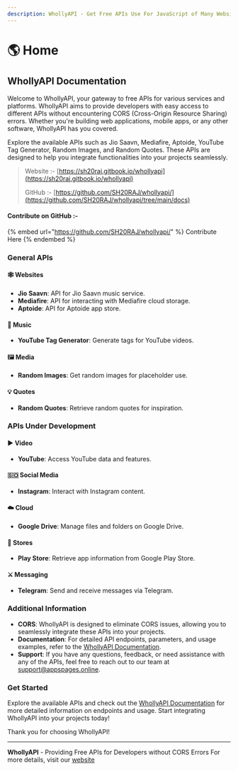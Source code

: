 ```yaml
---
description: WhollyAPI - Get Free APIs Use For JavaScript of Many Websites
---
```


# 🌎 Home

## WhollyAPI Documentation

Welcome to WhollyAPI, your gateway to free APIs for various services and platforms. WhollyAPI aims to provide developers with easy access to different APIs without encountering CORS (Cross-Origin Resource Sharing) errors. Whether you're building web applications, mobile apps, or any other software, WhollyAPI has you covered.

Explore the available APIs such as Jio Saavn, Mediafire, Aptoide, YouTube Tag Generator, Random Images, and Random Quotes. These APIs are designed to help you integrate functionalities into your projects seamlessly.



> Website :- [https://sh20raj.gitbook.io/whollyapi](https://sh20raj.gitbook.io/whollyapi)
>
> GitHub :- [https://github.com/SH20RAJ/whollyapi/](https://github.com/SH20RAJ/whollyapi/tree/main/docs)



#### Contribute on GitHub :-

{% embed url="https://github.com/SH20RAJ/whollyapi/" %}
Contribute Here
{% endembed %}

### General APIs

#### 🕸️ Websites

* **Jio Saavn**: API for Jio Saavn music service.
* **Mediafire**: API for interacting with Mediafire cloud storage.
* **Aptoide**: API for Aptoide app store.

#### 🎼 Music

* **YouTube Tag Generator**: Generate tags for YouTube videos.

#### 🖼️ Media

* **Random Images**: Get random images for placeholder use.

#### 💡 Quotes

* **Random Quotes**: Retrieve random quotes for inspiration.

### APIs Under Development

#### ▶️ Video

* **YouTube**: Access YouTube data and features.

#### 🇸🇴 Social Media

* **Instagram**: Interact with Instagram content.

#### ☁️ Cloud

* **Google Drive**: Manage files and folders on Google Drive.

#### 💎 Stores

* **Play Store**: Retrieve app information from Google Play Store.

#### ⚔️ Messaging

* **Telegram**: Send and receive messages via Telegram.

### Additional Information

* **CORS**: WhollyAPI is designed to eliminate CORS issues, allowing you to seamlessly integrate these APIs into your projects.
* **Documentation**: For detailed API endpoints, parameters, and usage examples, refer to the [WhollyAPI Documentation](https://sh20raj.gitbook.io/whollyapi/).
* **Support**: If you have any questions, feedback, or need assistance with any of the APIs, feel free to reach out to our team at support@appspages.online.

### Get Started

Explore the available APIs and check out the [WhollyAPI Documentation](https://sh20raj.gitbook.io/whollyapi/) for more detailed information on endpoints and usage. Start integrating WhollyAPI into your projects today!

Thank you for choosing WhollyAPI!

***

**WhollyAPI** - Providing Free APIs for Developers without CORS Errors For more details, visit our [website](https://wholly-api.appspages.online/)
